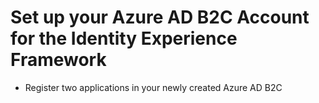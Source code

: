 # Set up your Azure AD B2C Account for the Identity Experience Framework

- Register two applications in your newly created Azure AD B2C